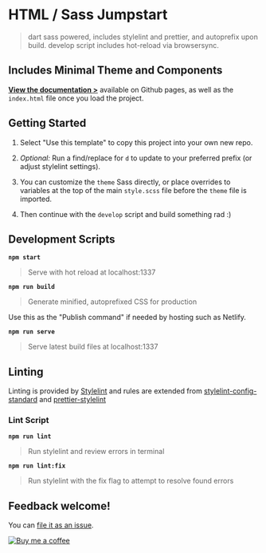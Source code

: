 # HTML / Sass Jumpstart

> dart sass powered, includes stylelint and prettier, and autoprefix upon build. develop script includes hot-reload via browsersync.

## Includes Minimal Theme and Components

[**View the documentation >**](https://5t3ph.github.io/html-sass-jumpstart/) available on Github pages, as well as the `index.html` file once you load the project.

## Getting Started

1. Select "Use this template" to copy this project into your own new repo.

2. _Optional:_ Run a find/replace for `d` to update to your preferred prefix (or adjust stylelint settings).

3. You can customize the `theme` Sass directly, or place overrides to variables at the top of the main `style.scss` file before the `theme` file is imported.

4. Then continue with the `develop` script and build something rad :)

## Development Scripts

**`npm start`**

> Serve with hot reload at localhost:1337

**`npm run build`**

> Generate minified, autoprefixed CSS for production

Use this as the "Publish command" if needed by hosting such as Netlify.

**`npm run serve`**

> Serve latest build files at localhost:1337

## Linting

Linting is provided by [Stylelint](https://stylelint.io/) and rules are extended from [stylelint-config-standard](https://github.com/stylelint/stylelint-config-standard) and [prettier-stylelint](https://github.com/hugomrdias/prettier-stylelint)

### Lint Script

**`npm run lint`**

> Run stylelint and review errors in terminal

**`npm run lint:fix`**

> Run stylelint with the fix flag to attempt to resolve found errors

## Feedback welcome!

You can [file it as an issue](https://github.com/5t3ph/html-sass-jumpstart/issues).

[![Buy me a coffee](https://cdn.buymeacoffee.com/buttons/default-violet.png)](https://www.buymeacoffee.com/moderncss)
